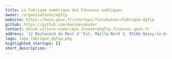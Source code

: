```yaml
---
title: La Fabrique numérique des Finances publiques
owner: /organisations/dgfip
website: https://beta.gouv.fr/startups/?incubateur=fabrique-dgfip
github: https://github.com/maxinesabater
contact: dtnum.culture-numerique.Innover@dgfip.finances.gouv.fr
address: '12 Boulevard du Mont d''Est, Maille Nord 3, 93160 Noisy-le-Grand '
logo: logo_fabrique_dgfip.png
highlighted_startups: []
short_description: ''
---
```


